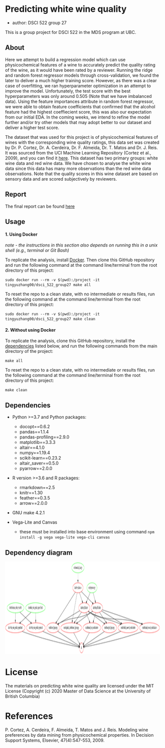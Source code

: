 # Predicting white wine quality

  - author: DSCI 522 group 27

This is a group project for DSCI 522 in the MDS program at UBC.

## About

Here we attempt to build a regression model which can use physicochemical features of a wine to accurately predict the quality rating of the wine, as it would have been rated by a reviewer. Running the ridge and random forest regressor models through cross-validation, we found the later to deliver a much higher training score. However, as there was a clear case of overfitting, we ran hyperparameter optimization in an attempt to improve the model. Unfortunately, the test score with the best hyperparameters was only around 0.505 (Note that we have imbalanced data). Using the feature importances attribute in random forest regressor, we were able to obtain feature coefficients that confirmed that the alcohol feature had the highest coeffiecient score, this was also our expectation from our initial EDA. In the coming weeks, we intend to refine the model further and/or try other models that may adopt better to our dataset and deliver a higher test score.

The dataset that was used for this project is of physicochemical features of wines with the corresponding wine quality ratings, this data set was created by Dr. P. Cortez, Dr. A. Cerdeira, Dr. F. Almeida, Dr. T. Matos and Dr. J. Reis. It was sourced from the UCI Machine Learning Repository (Cortez et al., 2009), and you can find it [here](https://archive.ics.uci.edu/ml/datasets/wine+quality). This dataset has two primary groups: white wine data and red wine data. We have chosen to analyse the white wine data since this data has many more observations than the red wine data observations. Note that the quality scores in this wine dataset are based on sensory data and are scored subjectively by reviewers.

## Report

The final report can be found [here](https://htmlpreview.github.io/?https://github.com/UBC-MDS/DSCI_522_group27/blob/main/doc/white_wine_predict_report.html)

## Usage

#### 1\. Using Docker

*note - the instructions in this section also depends on running this in
a unix shell (e.g., terminal or Git Bash)*

To replicate the analysis, install
[Docker](https://www.docker.com/get-started). Then clone this GitHub
repository and run the following command at the command line/terminal
from the root directory of this project:

    sudo docker run --rm -v $(pwd):/project -it tingyuzhang00/dsci_522_group27 make all

To reset the repo to a clean state, with no intermediate or results
files, run the following command at the command line/terminal from the
root directory of this project:

    sudo docker run --rm -v $(pwd):/project -it tingyuzhang00/dsci_522_group27 make clean

#### 2\. Without using Docker

To replicate the analysis, clone this GitHub repository, install the [dependencies](#dependencies) listed below, and run the following commands from the main directory of the project:
```
make all
```
To reset the repo to a clean state, with no intermediate or results files, run the following command at the command line/terminal from the root directory of this project:
```
make clean
```
## Dependencies

  - Python >=3.7 and Python packages:
      - docopt==0.6.2
      - pandas==1.1.4
      - pandas-profiling==2.9.0
      - matplotlib==3.3.3
      - altair==4.1.0
      - numpy==1.19.4
      - scikit-learn==0.23.2
      - altair_saver==0.5.0
      - pyarrow==2.0.0
      
  - R version >=3.6 and R packages:
      - rmarkdown==2.5
      - knitr==1.30
      - feather==0.3.5
      - arrow==2.0.0
      
  - GNU make 4.2.1
  
  - Vega-Lite and Canvas
      - these must be installed into base environment using command `npm install -g vega vega-lite vega-cli canvas`

## Dependency diagram

  <img src="./out.png" height="300" width="1000">

# License 
The materials on predicting white wine quality are licensed under the MIT License 
(Copyright (c) 2020 Master of Data Science at the University of British Columbia)

# References

P. Cortez, A. Cerdeira, F. Almeida, T. Matos and J. Reis.
Modeling wine preferences by data mining from physicochemical properties. In Decision Support Systems, Elsevier, 47(4):547-553, 2009.
